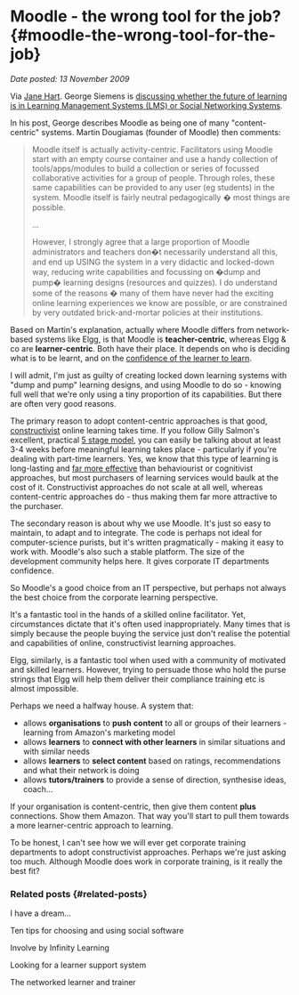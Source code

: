 # Moodle - the wrong tool for the job? {#moodle-the-wrong-tool-for-the-job}

_Date posted: 13 November 2009_

Via [Jane Hart](http://janeknight.typepad.com/elgg/2009/11/lms-or-sns.html). George Siemens is [discussing whether the future of learning is in Learning Management Systems (LMS) or Social Networking Systems](http://www.connectivism.ca/?p=192).

In his post, George describes Moodle as being one of many "content-centric" systems. Martin Dougiamas (founder of Moodle) then comments:

> Moodle itself is actually activity-centric. Facilitators using Moodle start with an empty course container and use a handy collection of tools/apps/modules to build a collection or series of focussed collaborative activities for a group of people. Through roles, these same capabilities can be provided to any user (eg students) in the system. Moodle itself is fairly neutral pedagogically � most things are possible.
> 
> ...
> 
> However, I strongly agree that a large proportion of Moodle administrators and teachers don�t necessarily understand all this, and end up USING the system in a very didactic and locked-down way, reducing write capabilities and focussing on �dump and pump� learning designs (resources and quizzes). I do understand some of the reasons � many of them have never had the exciting online learning experiences we know are possible, or are constrained by very outdated brick-and-mortar policies at their institutions.

Based on Martin's explanation, actually where Moodle differs from network-based systems like Elgg, is that Moodle is **teacher-centric**, whereas Elgg & co are **learner-centric**. Both have their place. It depends on who is deciding what is to be learnt, and on the [confidence of the learner to learn](http://www.atimod.com/e-moderating/5stage.shtml).

I will admit, I'm just as guilty of creating locked down learning systems with "dump and pump" learning designs, and using Moodle to do so - knowing full well that we're only using a tiny proportion of its capabilities. But there are often very good reasons.

The primary reason to adopt content-centric approaches is that good, [constructivist](http://dougiamas.com/writing/constructivism.html) online learning takes time. If you follow Gilly Salmon's excellent, practical [5 stage model](http://www.atimod.com/e-moderating/5stage.shtml), you can easily be talking about at least 3-4 weeks before meaningful learning takes place - particularly if you're dealing with part-time learners. Yes, we know that this type of learning is long-lasting and [far more effective](http://en.wikipedia.org/wiki/Constructivism_(learning_theory)#Research_and_evidence_supporting_constructivism) than behaviourist or cognitivist approaches, but most purchasers of learning services would baulk at the cost of it. Constructivist approaches do not scale at all well, whereas content-centric approaches do - thus making them far more attractive to the purchaser.

The secondary reason is about why we use Moodle. It's just so easy to maintain, to adapt and to integrate. The code is perhaps not ideal for computer-science purists, but it's written pragmatically - making it easy to work with. Moodle's also such a stable platform. The size of the development community helps here. It gives corporate IT departments confidence.

So Moodle's a good choice from an IT perspective, but perhaps not always the best choice from the corporate learning perspective.

It's a fantastic tool in the hands of a skilled online facilitator. Yet, circumstances dictate that it's often used inappropriately. Many times that is simply because the people buying the service just don't realise the potential and capabilities of online, constructivist learning approaches.

Elgg, similarly, is a fantastic tool when used with a community of motivated and skilled learners. However, trying  to persuade those who hold the purse strings that Elgg will help them deliver their compliance training etc is almost impossible.

Perhaps we need a halfway house. A system that:

*   allows **organisations** to **push** **content** to all or groups of their learners - learning from Amazon's marketing model
*   allows **learners** to **connect with other learners** in similar situations and with similar needs
*   allows **learners** to **select content** based on ratings, recommendations and what their network is doing
*   allows **tutors/trainers** to provide a sense of direction, synthesise ideas, coach...

If your organisation is content-centric, then give them content **plus** connections. Show them Amazon. That way you'll start to pull them towards a more learner-centric approach to learning.

To be honest, I can't see how we will ever get corporate training departments to adopt constructivist approaches. Perhaps we're just asking too much. Although Moodle does work in corporate training, is it really the best fit?

### Related posts {#related-posts}

I have a dream...

Ten tips for choosing and using social software

Involve by Infinity Learning

Looking for a learner support system

The networked learner and trainer